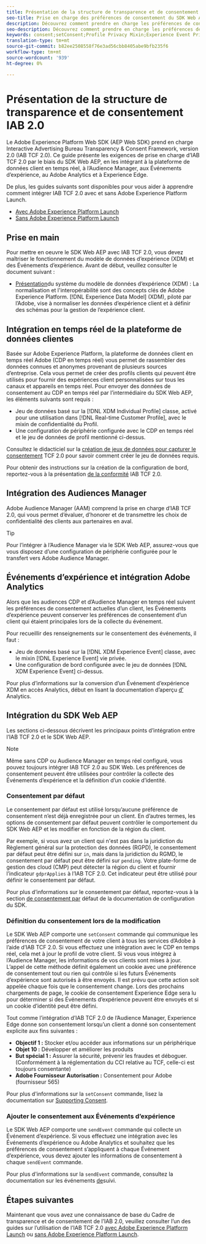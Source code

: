 ```yaml
---
title: Présentation de la structure de transparence et de consentement IAB 2.0
seo-title: Prise en charge des préférences de consentement du SDK Web Adobe Experience Platform par Interactive Advertising Bureau Transparency & Consent Framework 2.0
description: Découvrez comment prendre en charge les préférences de consentement IAB TCF 2.0 avec le SDK Web Experience Platform
seo-description: Découvrez comment prendre en charge les préférences de consentement IAB TCF 2.0 avec le SDK Web Experience Platform
keywords: consent;setConsent;Profile Privacy Mixin;Experience Event Privacy Mixin;Privacy Mixin;IAB TCF 2.0;Real-time CDP;Real-time Customer Data Profile
translation-type: tm+mt
source-git-commit: b82ee2508558f76e3ad56cbb8405abe9bfb235f6
workflow-type: tm+mt
source-wordcount: '939'
ht-degree: 0%

---
```



# Présentation de la structure de transparence et de consentement IAB 2.0

Le Adobe Experience Platform Web SDK (AEP Web SDK) prend en charge Interactive Advertising Bureau Transparency &amp; Consent Framework, version 2.0 (IAB TCF 2.0). Ce guide présente les exigences de prise en charge d’IAB TCF 2.0 par le biais du SDK Web AEP, en les intégrant à la plateforme de données client en temps réel, à l’Audience Manager, aux Événements d’expérience, au Adobe Analytics et à Experience Edge.

De plus, les guides suivants sont disponibles pour vous aider à apprendre comment intégrer IAB TCF 2.0 avec et sans Adobe Experience Platform Launch.

- [Avec Adobe Experience Platform Launch](./with-launch.md)
- [Sans Adobe Experience Platform Launch](./without-launch.md)

## Prise en main

Pour mettre en oeuvre le SDK Web AEP avec IAB TCF 2.0, vous devez maîtriser le fonctionnement du modèle de données d’expérience (XDM) et des Événements d’expérience. Avant de début, veuillez consulter le document suivant :

- [Présentation](../../../xdm/home.md)du système du modèle de données d’expérience (XDM) : La normalisation et l&#39;interopérabilité sont des concepts clés de Adobe Experience Platform. [!DNL Experience Data Model] (XDM), piloté par l’Adobe, vise à normaliser les données d’expérience client et à définir des schémas pour la gestion de l’expérience client.

## Intégration en temps réel de la plateforme de données clientes

Basée sur Adobe Experience Platform, la plateforme de données client en temps réel Adobe (CDP en temps réel) vous permet de rassembler des données connues et anonymes provenant de plusieurs sources d’entreprise. Cela vous permet de créer des profils clients qui peuvent être utilisés pour fournir des expériences client personnalisées sur tous les canaux et appareils en temps réel. Pour envoyer des données de consentement au CDP en temps réel par l’intermédiaire du SDK Web AEP, les éléments suivants sont requis :

- Jeu de données basé sur la [!DNL XDM Individual Profile] classe, activé pour une utilisation dans [!DNL Real-time Customer Profile], avec le mixin de confidentialité du Profil.
- Une configuration de périphérie configurée avec le CDP en temps réel et le jeu de données de profil mentionné ci-dessus.

Consultez le didacticiel sur la [création de jeux de données pour capturer le consentement](../../../rtcdp/privacy/iab/dataset-preparation.md) TCF 2.0 pour savoir comment créer le jeu de données requis.

Pour obtenir des instructions sur la création de la configuration de bord, reportez-vous à la présentation [de la conformité](../../../rtcdp/privacy/privacy-overview.md) IAB TCF 2.0.

## Intégration des Audiences Manager

Adobe Audience Manager (AAM) comprend la prise en charge d’IAB TCF 2.0, qui vous permet d’évaluer, d’honorer et de transmettre les choix de confidentialité des clients aux partenaires en aval. <!--For more information, read the documentation on [Sending Data to Audience Manager](../audience-manager/audience-manager-overview.md).-->

>[!TIP]
>
>Pour l’intégrer à l’Audience Manager via le SDK Web AEP, assurez-vous que vous disposez d’une configuration de périphérie configurée pour le transfert vers Adobe Audience Manager.

## Événements d’expérience et intégration Adobe Analytics

Alors que les audiences CDP et d’Audience Manager en temps réel suivent les préférences de consentement actuelles d’un client, les Événements d’expérience peuvent conserver les préférences de consentement d’un client qui étaient principales lors de la collecte du événement.

Pour recueillir des renseignements sur le consentement des événements, il faut :

- Jeu de données basé sur la [!DNL XDM Experience Event] classe, avec le mixin [!DNL Experience Event] vie privée.
- Une configuration de bord configurée avec le jeu de données [!DNL XDM Experience Event] ci-dessus.

Pour plus d’informations sur la conversion d’un Événement d’expérience XDM en accès Analytics, début en lisant la documentation d’aperçu [d’](../../data-collection/adobe-analytics/analytics-overview.md) Analytics.

## Intégration du SDK Web AEP

Les sections ci-dessous décrivent les principaux points d’intégration entre l’IAB TCF 2.0 et le SDK Web AEP.

>[!NOTE]
>
>Même sans CDP ou Audience Manager en temps réel configuré, vous pouvez toujours intégrer IAB TCF 2.0 au SDK Web. Les préférences de consentement peuvent être utilisées pour contrôler la collecte des Événements d’expérience et la définition d’un cookie d’identité.

### Consentement par défaut

Le consentement par défaut est utilisé lorsqu’aucune préférence de consentement n’est déjà enregistrée pour un client. En d’autres termes, les options de consentement par défaut peuvent contrôler le comportement du SDK Web AEP et les modifier en fonction de la région du client.

Par exemple, si vous avez un client qui n&#39;est pas dans la juridiction du Règlement général sur la protection des données (RGPD), le consentement par défaut peut être défini sur `in`, mais dans la juridiction du RGMD, le consentement par défaut peut être défini sur `pending`. Votre plate-forme de gestion des cloud (CMP) peut détecter la région du client et fournir l’indicateur `gdprApplies` à l’IAB TCF 2.0. Cet indicateur peut être utilisé pour définir le consentement par défaut.

Pour plus d’informations sur le consentement par défaut, reportez-vous à la section [de consentement par](../../fundamentals/configuring-the-sdk.md#default-consent) défaut de la documentation de configuration du SDK.

### Définition du consentement lors de la modification

Le SDK Web AEP comporte une `setConsent` commande qui communique les préférences de consentement de votre client à tous les services d’Adobe à l’aide d’IAB TCF 2.0. Si vous effectuez une intégration avec le CDP en temps réel, cela met à jour le profil de votre client. Si vous vous intégrez à l’Audience Manager, les informations de vos clients sont mises à jour. L’appel de cette méthode définit également un cookie avec une préférence de consentement tout ou rien qui contrôle si les futurs Événements d’expérience sont autorisés à être envoyés. Il est prévu que cette action soit appelée chaque fois que le consentement change. Lors des prochains chargements de page, le cookie de consentement Experience Edge sera lu pour déterminer si des Événements d’expérience peuvent être envoyés et si un cookie d’identité peut être défini.

Tout comme l’intégration d’IAB TCF 2.0 de l’Audience Manager, Experience Edge donne son consentement lorsqu’un client a donné son consentement explicite aux fins suivantes :

- **Objectif 1 :** Stocker et/ou accéder aux informations sur un périphérique
- **Objet 10 :** Développer et améliorer les produits
- **But spécial 1 :** Assurer la sécurité, prévenir les fraudes et déboguer. (Conformément à la réglementation du CCI relative au TCF, celle-ci est toujours consentante)
- **Adobe Fournisseur Autorisation :** Consentement pour Adobe (fournisseur 565)

Pour plus d&#39;informations sur la `setConsent` commande, lisez la documentation sur [Supporting Consent](../../consent/supporting-consent.md).

### Ajouter le consentement aux Événements d’expérience

Le SDK Web AEP comporte une `sendEvent` commande qui collecte un Événement d’expérience. Si vous effectuez une intégration avec les Événements d’expérience ou Adobe Analytics et souhaitez que les préférences de consentement s’appliquent à chaque Événement d’expérience, vous devez ajouter les informations de consentement à chaque `sendEvent` commande.

Pour plus d&#39;informations sur la `sendEvent` commande, consultez la documentation sur les événements [de](../../fundamentals/tracking-events.md)suivi.

## Étapes suivantes

Maintenant que vous avez une connaissance de base du Cadre de transparence et de consentement de l’IAB 2.0, veuillez consulter l’un des guides sur l’utilisation de l’IAB TCF 2.0 [avec Adobe Experience Platform Launch](./with-launch.md) ou [sans Adobe Experience Platform Launch](./without-launch.md).
